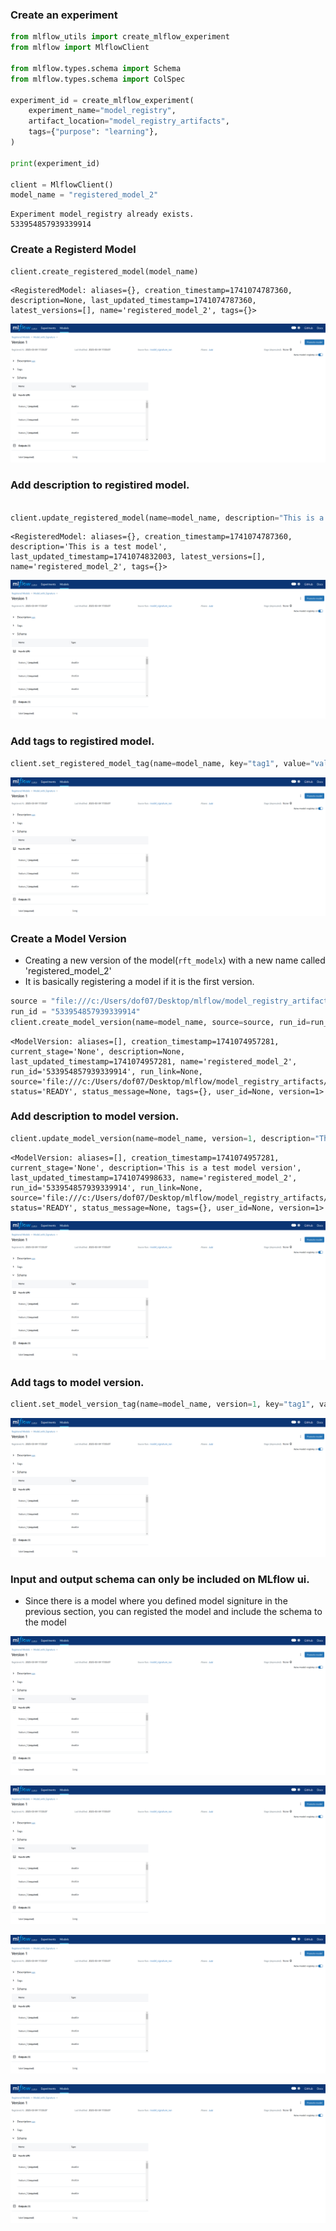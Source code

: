 ### Create an experiment


```python
from mlflow_utils import create_mlflow_experiment
from mlflow import MlflowClient

from mlflow.types.schema import Schema
from mlflow.types.schema import ColSpec

experiment_id = create_mlflow_experiment(
    experiment_name="model_registry",
    artifact_location="model_registry_artifacts",
    tags={"purpose": "learning"},
)

print(experiment_id)

client = MlflowClient()
model_name = "registered_model_2"
```

    Experiment model_registry already exists.
    533954857939339914
    

### Create a Registerd Model


```python
client.create_registered_model(model_name)
```




    <RegisteredModel: aliases={}, creation_timestamp=1741074787360, description=None, last_updated_timestamp=1741074787360, latest_versions=[], name='registered_model_2', tags={}>



![image.png](23_model_registry_operations2_files/image.png)

### Add description to registired model.


```python

client.update_registered_model(name=model_name, description="This is a test model")
```




    <RegisteredModel: aliases={}, creation_timestamp=1741074787360, description='This is a test model', last_updated_timestamp=1741074832003, latest_versions=[], name='registered_model_2', tags={}>



![image.png](23_model_registry_operations2_files/image.png)

### Add tags to registired model.


```python
client.set_registered_model_tag(name=model_name, key="tag1", value="value1")
```

![image.png](23_model_registry_operations2_files/image.png)

### Create a Model Version

- Creating a new version of the model(`rft_modelx`) with a new name called 'registered_model_2'
- It is basically registering a model if it is the first version.


```python
source = "file:///c:/Users/dof07/Desktop/mlflow/model_registry_artifacts/97a00b6f50504b77a8693cb830d99797/artifacts/rft_modelx"
run_id = "533954857939339914"
client.create_model_version(name=model_name, source=source, run_id=run_id)
```




    <ModelVersion: aliases=[], creation_timestamp=1741074957281, current_stage='None', description=None, last_updated_timestamp=1741074957281, name='registered_model_2', run_id='533954857939339914', run_link=None, source='file:///c:/Users/dof07/Desktop/mlflow/model_registry_artifacts/97a00b6f50504b77a8693cb830d99797/artifacts/rft_modelx', status='READY', status_message=None, tags={}, user_id=None, version=1>



### Add description to model version.


```python
client.update_model_version(name=model_name, version=1, description="This is a test model version")
```




    <ModelVersion: aliases=[], creation_timestamp=1741074957281, current_stage='None', description='This is a test model version', last_updated_timestamp=1741074998633, name='registered_model_2', run_id='533954857939339914', run_link=None, source='file:///c:/Users/dof07/Desktop/mlflow/model_registry_artifacts/97a00b6f50504b77a8693cb830d99797/artifacts/rft_modelx', status='READY', status_message=None, tags={}, user_id=None, version=1>



![image.png](23_model_registry_operations2_files/image.png)

### Add tags to model version.


```python
client.set_model_version_tag(name=model_name, version=1, key="tag1", value="value1")
```

![image.png](23_model_registry_operations2_files/image.png)

### Input and output schema can only be included on MLflow ui.

- Since there is a model where you defined model signiture in the previous section, you can registed the model and include the schema to the model

![image.png](23_model_registry_operations2_files/image.png)

![image.png](23_model_registry_operations2_files/image.png)

![image.png](23_model_registry_operations2_files/image.png)

![image.png](23_model_registry_operations2_files/image.png)


